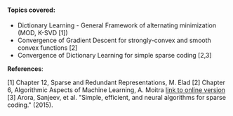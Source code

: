 #### Topics covered:

* Dictionary Learning - General Framework of alternating minimization (MOD, K-SVD [1])
* Convergence of Gradient Descent for strongly-convex and smooth convex functions [2]
* Convergence of Dictionary Learning for simple sparse coding [2,3]

**References**: 

[1] Chapter 12, Sparse and Redundant Representations, M. Elad
[2] Chapter 6, Algorithmic Aspects of Machine Learning, A. Moitra [link to online version](http://people.csail.mit.edu/moitra/docs/bookexv2.pdf)
[3] Arora, Sanjeev, et al. "Simple, efficient, and neural algorithms for sparse coding." (2015).
